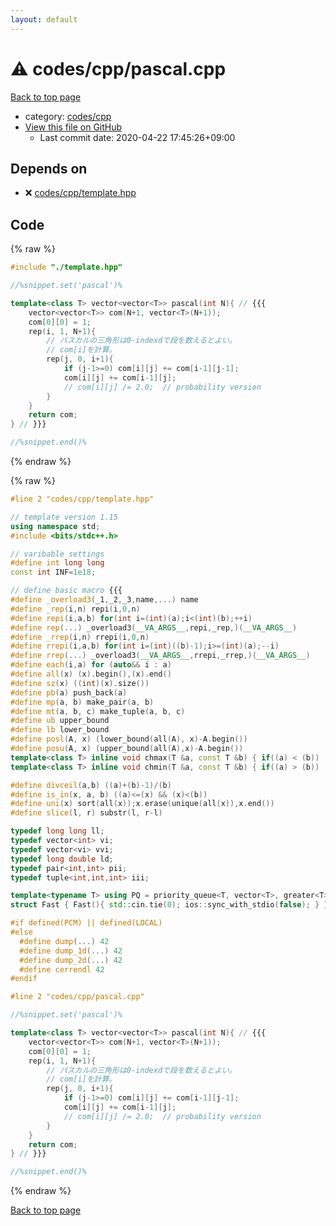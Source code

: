 ```yaml
---
layout: default
---
```


<!-- mathjax config similar to math.stackexchange -->
<script type="text/javascript" async
  src="https://cdnjs.cloudflare.com/ajax/libs/mathjax/2.7.5/MathJax.js?config=TeX-MML-AM_CHTML">
</script>
<script type="text/x-mathjax-config">
  MathJax.Hub.Config({
    TeX: { equationNumbers: { autoNumber: "AMS" }},
    tex2jax: {
      inlineMath: [ ['$','$'] ],
      processEscapes: true
    },
    "HTML-CSS": { matchFontHeight: false },
    displayAlign: "left",
    displayIndent: "2em"
  });
</script>

<script type="text/javascript" src="https://cdnjs.cloudflare.com/ajax/libs/jquery/3.4.1/jquery.min.js"></script>
<script src="https://cdn.jsdelivr.net/npm/jquery-balloon-js@1.1.2/jquery.balloon.min.js" integrity="sha256-ZEYs9VrgAeNuPvs15E39OsyOJaIkXEEt10fzxJ20+2I=" crossorigin="anonymous"></script>
<script type="text/javascript" src="../../../assets/js/copy-button.js"></script>
<link rel="stylesheet" href="../../../assets/css/copy-button.css" />


# :warning: codes/cpp/pascal.cpp

<a href="../../../index.html">Back to top page</a>

* category: <a href="../../../index.html#7c19064045d3d46a80d9dc742b659ff9">codes/cpp</a>
* <a href="{{ site.github.repository_url }}/blob/master/codes/cpp/pascal.cpp">View this file on GitHub</a>
    - Last commit date: 2020-04-22 17:45:26+09:00




## Depends on

* :x: <a href="template.hpp.html">codes/cpp/template.hpp</a>


## Code

<a id="unbundled"></a>
{% raw %}
```cpp
#include "./template.hpp"

//%snippet.set('pascal')%

template<class T> vector<vector<T>> pascal(int N){ // {{{
    vector<vector<T>> com(N+1, vector<T>(N+1));
    com[0][0] = 1;
    rep(i, 1, N+1){
        // パスカルの三角形は0-indexdで段を数えるとよい。
        // com[i]を計算。
        rep(j, 0, i+1){
            if (j-1>=0) com[i][j] += com[i-1][j-1];
            com[i][j] += com[i-1][j];
            // com[i][j] /= 2.0;  // probability version
        }
    }
    return com;
} // }}}

//%snippet.end()%

```
{% endraw %}

<a id="bundled"></a>
{% raw %}
```cpp
#line 2 "codes/cpp/template.hpp"

// template version 1.15
using namespace std;
#include <bits/stdc++.h>

// varibable settings
#define int long long
const int INF=1e18;

// define basic macro {{{
#define _overload3(_1,_2,_3,name,...) name
#define _rep(i,n) repi(i,0,n)
#define repi(i,a,b) for(int i=(int)(a);i<(int)(b);++i)
#define rep(...) _overload3(__VA_ARGS__,repi,_rep,)(__VA_ARGS__)
#define _rrep(i,n) rrepi(i,0,n)
#define rrepi(i,a,b) for(int i=(int)((b)-1);i>=(int)(a);--i)
#define rrep(...) _overload3(__VA_ARGS__,rrepi,_rrep,)(__VA_ARGS__)
#define each(i,a) for (auto&& i : a)
#define all(x) (x).begin(),(x).end()
#define sz(x) ((int)(x).size())
#define pb(a) push_back(a)
#define mp(a, b) make_pair(a, b)
#define mt(a, b, c) make_tuple(a, b, c)
#define ub upper_bound
#define lb lower_bound
#define posl(A, x) (lower_bound(all(A), x)-A.begin())
#define posu(A, x) (upper_bound(all(A),x)-A.begin())
template<class T> inline void chmax(T &a, const T &b) { if((a) < (b)) (a) = (b); }
template<class T> inline void chmin(T &a, const T &b) { if((a) > (b)) (a) = (b); }

#define divceil(a,b) ((a)+(b)-1)/(b)
#define is_in(x, a, b) ((a)<=(x) && (x)<(b))
#define uni(x) sort(all(x));x.erase(unique(all(x)),x.end())
#define slice(l, r) substr(l, r-l)

typedef long long ll;
typedef vector<int> vi;
typedef vector<vi> vvi;
typedef long double ld;
typedef pair<int,int> pii;
typedef tuple<int,int,int> iii;

template<typename T> using PQ = priority_queue<T, vector<T>, greater<T>>;
struct Fast { Fast(){ std::cin.tie(0); ios::sync_with_stdio(false); } } fast;

#if defined(PCM) || defined(LOCAL)
#else
  #define dump(...) 42
  #define dump_1d(...) 42
  #define dump_2d(...) 42
  #define cerrendl 42
#endif

#line 2 "codes/cpp/pascal.cpp"

//%snippet.set('pascal')%

template<class T> vector<vector<T>> pascal(int N){ // {{{
    vector<vector<T>> com(N+1, vector<T>(N+1));
    com[0][0] = 1;
    rep(i, 1, N+1){
        // パスカルの三角形は0-indexdで段を数えるとよい。
        // com[i]を計算。
        rep(j, 0, i+1){
            if (j-1>=0) com[i][j] += com[i-1][j-1];
            com[i][j] += com[i-1][j];
            // com[i][j] /= 2.0;  // probability version
        }
    }
    return com;
} // }}}

//%snippet.end()%

```
{% endraw %}

<a href="../../../index.html">Back to top page</a>

